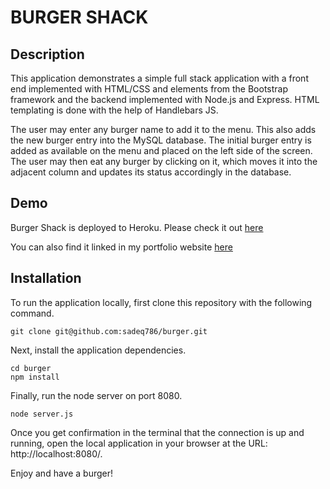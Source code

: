 # BURGER SHACK
## Description
This application demonstrates a simple full stack application with a front end implemented with HTML/CSS and elements from the Bootstrap framework and the backend implemented with Node.js and Express. HTML templating is done with the help of Handlebars JS.

The user may enter any burger name to add it to the menu. This also adds the new burger entry into the MySQL database. The initial burger entry is added as available on the menu and placed on the left side of the screen. The user may then eat any burger by clicking on it, which moves it into the adjacent column and updates its status accordingly in the database.

## Demo
Burger Shack is deployed to Heroku. Please check it out [here](https://sadeq-friendfinder-2018.herokuapp.com/)

You can also find it linked in my portfolio website [here](https://sadeq786.github.io/new-bootstrap-portfolio/)

## Installation
To run the application locally, first clone this repository with the following command.
```
git clone git@github.com:sadeq786/burger.git
```
Next, install the application dependencies.
```
cd burger
npm install
```
Finally, run the node server on port 8080.
```
node server.js
```
Once you get confirmation in the terminal that the connection is up and running, open the local application in your browser at the URL: http://localhost:8080/.

Enjoy and have a burger!
